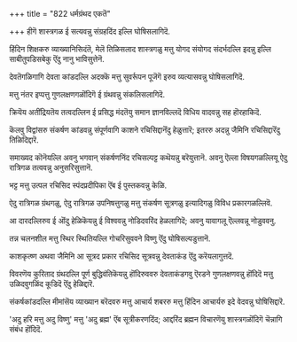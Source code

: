 +++
title = "822 धर्मग्रंथद एकतॆ"

+++
हीगॆ शास्त्रगळ ई सत्यवन्नु संग्रहदिंद इल्लि घोषिसलागिदॆ.

हिंदिन शिक्षकरु व्याख्यानिसिदंतॆ, मेलॆ तिळिसलाद शास्त्रगळु मत्तु योगद संयोगद संदर्भदल्लि इदन्नु इल्लि साबीतुपडिसबेकु ऎंदु नानु भाविसुत्तेनॆ.

देवतॆगळिगागि देवता कांडदल्लि अदक्कॆ मत्तु सुवर्रूपन पूजॆगॆ इरुव व्यत्यासवन्नु घोषिसलागिदॆ.

मत्तु नंतर इप्पत्तु गुणलक्षणगळॊंदिगॆ ई ग्रंथवन्नु संकलिसलागिदॆ.

क्रियॆय अतींद्रियतॆय तत्वदल्लिन ई प्रसिद्ध मंदतॆयु समान ज्ञानविल्लदॆ विधिय वादवन्नु सह हॊरहाकिदॆ.

कॆलवु विद्वांसरु संकर्षण कांडवन्नु संपूर्णवागि काशने रचिसिद्दानॆंदु हेळुत्तारॆ; इतररु अदन्नु जैमिनि रचिसिद्दारॆंदु तिळिदिद्दारॆ.

समाख्यद कॊनॆयल्लि अवनु भगवान् संकर्षणनिंद रचिसल्पट्ट कथॆयन्नु बरॆयुत्तानॆ. अवनु ऎल्ला विषयगळल्लियू ऐदु रात्रिगळ तत्ववन्नु अनुसरिसुत्तानॆ.

भट्ट मत्तु उत्पल रचिसिद स्पंदप्रदीपिका ऎंब ई पुस्तकवन्नु केळि.

ऐदु रात्रिगळ ग्रंथगळु, ऐदु रात्रिगळ उपनिषत्तुगळु मत्तु संकर्षण सूत्रगळु इत्यादिगळु विविध प्रकारगळल्लिवॆ.

आ दारदल्लिरुव ई ऒंदु हेळिकॆयन्नु ई विश्ववन्नु नोडिदवरिंद हेळलागिदॆ; अवनु यावागलू ऎल्लवन्नू नोडुववनु.

तन्न चलनशील मत्तु स्थिर स्थितियल्लि गोचरिसुववने विष्णु ऎंदु घोषिसल्पडुत्तानॆ.

काशकृत्ष्ण अथवा जैमिनि आ सूत्रद प्रकार रचिसिद सूत्रवन्नु देवताकंड ऎंदु करॆयलागुत्तदॆ.

विवरणॆय कुरिताद ग्रंथदल्लि पूर्ण बुद्धिवंतिकॆयन्नु हॊंदिरुववरु देवताकंडगवु ऎरडने गुणलक्षणवन्नु हॊंदिदॆ मत्तु उळिदवुगळिंद कूडिदॆ ऎंदु हेळिद्दारॆ.

संकर्षकांडदल्लि मीमांसॆय व्याख्यान बरॆदवरु मत्तु आचार्य शबररु मत्तु हिंदिन आचार्यरु इदे वेदवन्नु घोषिसिद्दारॆ.

'अदु हरि मत्तु अदु विष्णु' मत्तु 'अदु ब्रह्म' ऎंब सूत्रीकरणदिंद; आद्दरिंद ब्रह्मन विचारणॆयु शास्त्रगळॊंदिगॆ चॆन्नागि संबंध हॊंदिदॆ.

